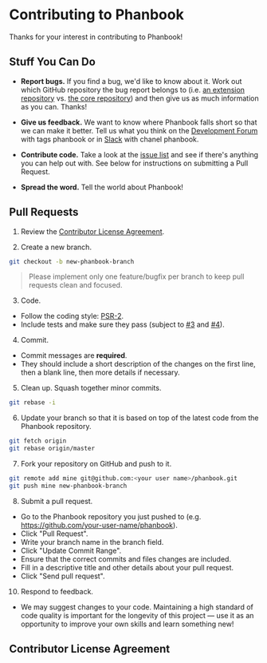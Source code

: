 # Contributing to Phanbook

Thanks for your interest in contributing to Phanbook!

## Stuff You Can Do

- **Report bugs.** If you find a bug, we'd like to know about it. Work out which GitHub repository the bug report belongs to (i.e. [an extension repository](http://github.com/phanbook) vs. [the core repository](http://github.com/phanbook)) and then give us as much information as you can. Thanks!

- **Give us feedback.** We want to know where Phanbook falls short so that we can make it better. Tell us what you think on the [Development Forum](http://phanbook.com) with tags phanbook or in [Slack](http://chat.phalcontip.com) with chanel phanbook.

- **Contribute code.** Take a look at the [issue list](http://github.com/phanbook/phanbook/issues) and see if there's anything you can help out with. See below for instructions on submitting a Pull Request.

- **Spread the word.** Tell the world about Phanbook!

## Pull Requests

1. Review the [Contributor License Agreement](#contributor-license-agreement).

2. Create a new branch.

  ```sh
  git checkout -b new-phanbook-branch
  ```

  > Please implement only one feature/bugfix per branch to keep pull requests clean and focused.

3. Code.
  - Follow the coding style: [PSR-2](https://github.com/php-fig/fig-standards/blob/master/accepted/PSR-2-coding-style-guide.md).
  - Include tests and make sure they pass (subject to [#3](https://github.com/phanbook/issues/3) and [#4](https://github.com/phanbook/issues/4)).

4. Commit.
  - Commit messages are **required**.
  - They should include a short description of the changes on the first line, then a blank line, then more details if necessary.

5. Clean up. Squash together minor commits.

  ```sh
  git rebase -i
  ```

6. Update your branch so that it is based on top of the latest code from the Phanbook repository.

  ```sh
  git fetch origin
  git rebase origin/master
  ```

7. Fork your repository on GitHub and push to it.

  ```sh
  git remote add mine git@github.com:<your user name>/phanbook.git
  git push mine new-phanbook-branch
  ```

8. Submit a pull request.
  - Go to the Phanbook repository you just pushed to (e.g. https://github.com/your-user-name/phanbook).
  - Click "Pull Request".
  - Write your branch name in the branch field.
  - Click "Update Commit Range".
  - Ensure that the correct commits and files changes are included.
  - Fill in a descriptive title and other details about your pull request.
  - Click "Send pull request".

10. Respond to feedback.
  - We may suggest changes to your code. Maintaining a high standard of code quality is important for the longevity of this project — use it as an opportunity to improve your own skills and learn something new!

## Contributor License Agreement
